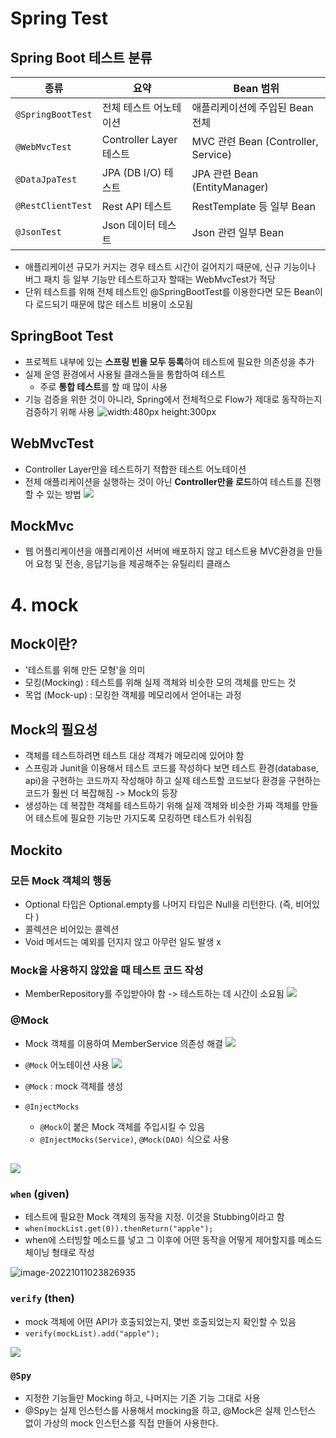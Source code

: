 # Spring Test


## Spring Boot 테스트 분류

| 종류              | 요약                    | Bean 범위                           |
| ----------------- | ----------------------- | ----------------------------------- |
| `@SpringBootTest` | 전체 테스트 어노테이션  | 애플리케이션에 주입된 Bean 전체     |
| `@WebMvcTest`     | Controller Layer 테스트 | MVC 관련 Bean (Controller, Service) |
| `@DataJpaTest`    | JPA (DB I/O) 테스트     | JPA 관련 Bean (EntityManager)       |
| `@RestClientTest` | Rest API 테스트         | RestTemplate 등 일부 Bean           |
| `@JsonTest`       | Json 데이터 테스트      | Json 관련 일부 Bean                 |


-   애플리케이션 규모가 커지는 경우 테스트 시간이 길어지기 때문에, 신규 기능이나 버그 패치 등 일부 기능만 테스트하고자 할때는 WebMvcTest가 적당
-   단위 테스트를 위해 전체 테스트인 @SpringBootTest를 이용한다면 모든 Bean이 다 로드되기 때문에 많은 테스트 비용이 소모됨


## SpringBoot Test

-   프로젝트 내부에 있는 **스프링 빈을 모두 등록**하여 테스트에 필요한 의존성을 추가
-   실제 운영 환경에서 사용될 클래스들을 통합하여 테스트
    -   주로 **통합 테스트**를 할 때 많이 사용
-   기능 검증을 위한 것이 아니라, Spring에서 전체적으로 Flow가 제대로 동작하는지 검증하기 위해 사용
    ![width:480px height:300px](https://user-images.githubusercontent.com/58503875/194851361-0183aadf-38e6-44df-bee2-cae6c6806e12.png)


## WebMvcTest

-   Controller Layer만을 테스트하기 적합한 테스트 어노테이션
-   전체 애플리케이션을 실행하는 것이 아닌 **Controller만을 로드**하여 테스트를 진행할 수 있는 방법
    ![](https://user-images.githubusercontent.com/58503875/194860115-f8c6399a-c0f5-4772-813e-ed58c3c7539e.png)


## MockMvc

-   웹 어플리케이션을 애플리케이션 서버에 배포하지 않고 테스트용 MVC환경을 만들어 요청 및 전송, 응답기능을 제공해주는 유틸리티 클래스



# 4. mock



## Mock이란?

-   '테스트를 위해 만든 모형'을 의미
-   모킹(Mocking) : 테스트를 위해 실제 객체와 비슷한 모의 객체를 만드는 것
-   목업 (Mock-up) : 모킹한 객체를 메모리에서 얻어내는 과정



## Mock의 필요성

-   객체를 테스트하려면 테스트 대상 객체가 메모리에 있어야 함
-   스프링과 Junit을 이용해서 테스트 코드를 작성하다 보면 테스트 환경(database, api)을 구현하는 코드까지 작성해야 하고 실제 테스트할 코드보다 환경을 구현하는 코드가 훨씬 더 복잡해짐 -> Mock의 등장
-   생성하는 데 복잡한 객체를 테스트하기 위해 실제 객체와 비슷한 가짜 객체를 만들어 테스트에 필요한 기능만 가지도록 모킹하면 테스트가 쉬워짐



## Mockito

### 모든 Mock 객체의 행동

-   Optional 타입은 Optional.empty를 나머지 타입은 Null을 리턴한다. (즉, 비어있다 )
-   콜렉션은 비어있는 콜렉션
-   Void 메서드는 예외를 던지지 않고 아무런 일도 발생 x



### Mock을 사용하지 않았을 때 테스트 코드 작성

-   MemberRepository를 주입받아야 함 -> 테스트하는 데 시간이 소요됨
    ![](https://user-images.githubusercontent.com/58503875/194903236-8b10ba11-7a0d-43b8-ab39-84416161cb52.png)



### @Mock

-   Mock 객체를 이용하여 MemberService 의존성 해결
    ![](https://user-images.githubusercontent.com/58503875/194905973-51dbea99-9329-4305-9d2a-abc32e7d22ef.png)
-   `@Mock` 어노테이션 사용
    ![](https://user-images.githubusercontent.com/58503875/194906286-6dd22d09-b757-4b3e-9fc7-d9428117065e.png)



-   `@Mock` : mock 객체를 생성
-   `@InjectMocks`
    -   `@Mock`이 붙은 Mock 객체를 주입시킬 수 있음
    -   `@InjectMocks(Service)`, `@Mock(DAO)` 식으로 사용

## ![](https://user-images.githubusercontent.com/58503875/194907355-f44ca105-5e97-4d37-b981-86a2ac5215b1.png)



### `when` (given)

-   테스트에 필요한 Mock 객체의 동작을 지정. 이것을 Stubbing이라고 함
-   `when(mockList.get(0)).thenReturn("apple");`
-   when에 스터빙할 메소드를 넣고 그 이후에 어떤 동작을 어떻게 제어할지를 메소드 체이닝 형태로 작성

![image-20221011023826935](C:\Users\82104\AppData\Roaming\Typora\typora-user-images\image-20221011023826935.png)



### `verify` (then)

-   mock 객체에 어떤 API가 호출되었는지, 몇번 호출되었는지 확인할 수 있음
-   `verify(mockList).add("apple");`

![](https://user-images.githubusercontent.com/58503875/194927451-01fdcbdb-307d-4af0-934a-8a4fee659290.png)


### `@Spy`

-   지정한 기능들만 Mocking 하고, 나머지는 기존 기능 그대로 사용
-   @Spy는 실제 인스턴스를 사용해서 mocking을 하고, @Mock은 실제 인스턴스 없이 가상의 mock 인스턴스를 직접 만들어 사용한다.

